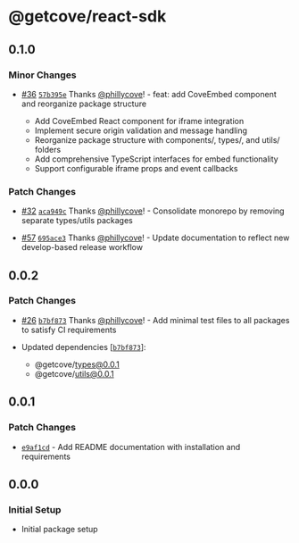 # @getcove/react-sdk

## 0.1.0

### Minor Changes

- [#36](https://github.com/getcove/cove-js-sdk/pull/36) [`57b395e`](https://github.com/getcove/cove-js-sdk/commit/57b395e36612cabc0b95ff26433fbbd4ad00cd07) Thanks [@phillycove](https://github.com/phillycove)! - feat: add CoveEmbed component and reorganize package structure

  - Add CoveEmbed React component for iframe integration
  - Implement secure origin validation and message handling
  - Reorganize package structure with components/, types/, and utils/ folders
  - Add comprehensive TypeScript interfaces for embed functionality
  - Support configurable iframe props and event callbacks

### Patch Changes

- [#32](https://github.com/getcove/cove-js-sdk/pull/32) [`aca949c`](https://github.com/getcove/cove-js-sdk/commit/aca949c22fdbfba5cce8a5a04de4932fbf76b1db) Thanks [@phillycove](https://github.com/phillycove)! - Consolidate monorepo by removing separate types/utils packages

- [#57](https://github.com/getcove/cove-js-sdk/pull/57) [`695ace3`](https://github.com/getcove/cove-js-sdk/commit/695ace3960f14af111ff2f7ff9f2e856068bb127) Thanks [@phillycove](https://github.com/phillycove)! - Update documentation to reflect new develop-based release workflow

## 0.0.2

### Patch Changes

- [#26](https://github.com/getcove/cove-js-sdk/pull/26) [`b7bf873`](https://github.com/getcove/cove-js-sdk/commit/b7bf8730fad210b2faf338f652e83936c3cd81bf) Thanks [@phillycove](https://github.com/phillycove)! - Add minimal test files to all packages to satisfy CI requirements

- Updated dependencies [[`b7bf873`](https://github.com/getcove/cove-js-sdk/commit/b7bf8730fad210b2faf338f652e83936c3cd81bf)]:
  - @getcove/types@0.0.1
  - @getcove/utils@0.0.1

## 0.0.1

### Patch Changes

- [`e9af1cd`](https://github.com/getcove/cove-js-sdk/commit/e9af1cdf54de5a22d99b9c76dc1079fe6bb45edc) - Add README documentation with installation and requirements

## 0.0.0

### Initial Setup

- Initial package setup
